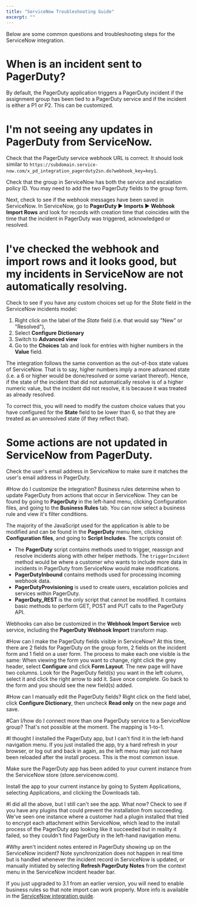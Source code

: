 ```yaml
---
title: "ServiceNow Troubleshooting Guide"
excerpt: ""
---
```

Below are some common questions and troubleshooting steps for the ServiceNow integration.

# When is an incident sent to PagerDuty?

By default, the PagerDuty application triggers a PagerDuty incident if the assignment group has been tied to a PagerDuty service and if the incident is either a P1 or P2. This can be customized.

# I'm not seeing any updates in PagerDuty from ServiceNow.

Check that the PagerDuty service webhook URL is correct. It should look similar to `https://subdomain.service-now.com/x_pd_integration_pagerduty2sn.do?webhook_key=key1`.

Check that the group in ServiceNow has both the service and escalation policy ID. You may need to add the two PagerDuty fields to the group form.

Next, check to see if the webhook messages have been saved in ServiceNow. In ServiceNow, go to **PagerDuty &#9658; Imports &#9658; Webhook Import Rows** and look for records with creation time that coincides with the time that the incident in PagerDuty was triggered, acknowledged or resolved.

# I've checked the webhook and import rows and it looks good, but my incidents in ServiceNow are not automatically resolving.

Check to see if you have any custom choices set up for the *State* field in the ServiceNow incidents model:

1. Right click on the label of the *State* field (i.e. that would say "New" or "Resolved"), 
2. Select **Configure Dictionary**
3. Switch to **Advanced view**
4. Go to the **Choices** tab and look for entries with higher numbers in the **Value** field.

The integration follows the same convention as the out-of-box state values of ServiceNow. That is to say, higher numbers imply a more advanced state (i.e. a 6 or higher would be done/resolved or some variant thereof). Hence, if the state of the incident that did not automatically resolve is of a higher numeric value, but the incident did not resolve, it is because it was treated as already resolved.

To correct this, you will need to modify the custom choice values that you have configured for the **State** field to be lower than 6, so that they are treated as an unresolved state (if they reflect that).

# Some actions are not updated in ServiceNow from PagerDuty.

Check the user's email address in ServiceNow to make sure it matches the user's email address in PagerDuty.

#How do I customize the integration?
Business rules determine when to update PagerDuty from actions that occur in ServiceNow. They can be found by going to **PagerDuty** in the left-hand menu, clicking Configuration files, and going to the **Business Rules** tab. You can now select a business rule and view it's filter conditions.

The majority of the JavaScript used for the application is able to be modified and can be found in the **PagerDuty** menu item, clicking **Configuration files**, and going to **Script Includes**. The scripts consist of:
- The **PagerDuty** script contains methods used to trigger, reassign and resolve incidents along with other helper methods. The `triggerIncident` method would be where a customer who wants to include more data in incidents in PagerDuty from ServiceNow would make modifications.
- **PagerDutyInbound** contains methods used for processing incoming webhook data.
- **PagerDutyProvisioning** is used to create users, escalation policies and services within PagerDuty.
- **PagerDuty_REST** is the only script that cannot be modified. It contains basic methods to perform GET, POST and PUT calls to the PagerDuty API.

Webhooks can also be customized in the **Webhook Import Service** web service, including the **PagerDuty Webhook Import** transform map.

#How can I make the PagerDuty fields visible in ServiceNow?
At this time, there are 2 fields for PagerDuty on the group form, 2 fields on the incident form and 1 field on a user form. The process to make each one visible is the same: When viewing the form you want to change, right click the grey header, select **Configure** and click **Form Layout**. The new page will have two columns. Look for the PagerDuty field(s) you want in the left column, select it and click the right arrow to add it. Save once complete. Go back to the form and you should see the new field(s) added.

#How can I manually edit the PagerDuty fields?
Right click on the field label, click **Configure Dictionary**, then uncheck **Read only** on the new page and save.

#Can I/how do I connect more than one PagerDuty service to a ServiceNow group?
That's not possible at the moment. The mapping is 1-to-1.

#I thought I installed the PagerDuty app, but I can't find it in the left-hand navigation menu.
If you just installed the app, try a hard refresh in your browser, or log out and back in again, as the left menu may just not have been reloaded after the install process. This is the most common issue.

Make sure the PagerDuty app has been added to your current instance from the ServiceNow store (store.servicenow.com).

Install the app to your current instance by going to System Applications, selecting Applications, and clicking the Downloads tab.

#I did all the above, but I still can't see the app. What now?
Check to see if you have any plugins that could prevent the installation from succeeding. We've seen one instance where a customer had a plugin installed that tried to encrypt each attachment within ServiceNow, which lead to the install process of the PagerDuty app looking like it succeeded but in reality it failed, so they couldn't find PagerDuty in the left-hand navigation menu.

#Why aren't incident notes entered in PagerDuty showing up on the ServiceNow incident?
Note synchronization does not happen in real time but is handled whenever the incident record in ServiceNow is updated, or manually initiated by selecting **Refresh PagerDuty Notes** from the context menu in the ServiceNow incident header bar.

If you just upgraded to 3.1 from an earlier version, you will need to enable business rules so that note import can work properly. More info is available in the [ServiceNow integration guide](https://www.pagerduty.com/docs/guides/servicenow-integration-guide/).